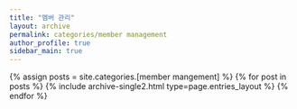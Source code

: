```yaml
---
title: "멤버 관리"
layout: archive
permalink: categories/member management
author_profile: true
sidebar_main: true
---
```



{% assign posts = site.categories.[member mangement] %}
{% for post in posts %} {% include archive-single2.html type=page.entries_layout %} {% endfor %}